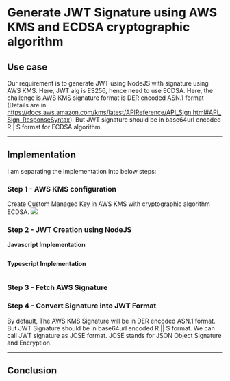 # Generate JWT Signature using AWS KMS and ECDSA cryptographic algorithm

## Use case 
Our requirement is to generate JWT using NodeJS with signature using AWS KMS. Here, JWT alg is ES256, hence need to use ECDSA. Here, the challenge is AWS KMS signature format is DER encoded ASN.1 format (Details are in https://docs.aws.amazon.com/kms/latest/APIReference/API_Sign.html#API_Sign_ResponseSyntax). But JWT signature should be in base64url encoded R | S format for ECDSA algorithm.

---
## Implementation
I am separating the implementation into below steps: 

### Step 1 - AWS KMS configuration
Create Custom Managed Key in AWS KMS with cryptographic algorithm ECDSA. 
![](https://amvijay.com/blog/aws-kms-ecdsa-sign-jwt/aws-kms-sign-ecdsa-configuration.jpg)

### Step 2 - JWT Creation using NodeJS
**Javascript Implementation**
```Javascript
```

**Typescript Implementation**
```Typescript
```

### Step 3 - Fetch AWS Signature

### Step 4 - Convert Signature into JWT Format
By default, The AWS KMS Signature will be in DER encoded ASN.1 format. But JWT Signature should be in base64url encoded R || S format. We can call JWT signature as JOSE format. JOSE stands for JSON Object Signature and Encryption.



---
## Conclusion


